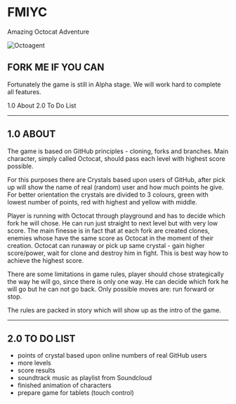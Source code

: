 FMIYC
=====

Amazing Octocat Adventure

![Octoagent](https://raw.github.com/elmariofredo/FMIYC/master/OctoAgent.png)

FORK ME IF YOU CAN
---------------------------------
Fortunately the game is still in Alpha stage.
We will work hard to complete all features.

1.0 About
2.0 To Do List

---------------------------------
1.0 ABOUT
---------------------------------
The game is based on GitHub principles - cloning, forks and branches. Main character, simply called Octocat, should pass each level with highest score possible. 

For this purposes there are Crystals based upon users of GitHub, after pick up will show the name of real (random) user and how much points he give. For better orientation the crystals are divided to 3 colours, green with lowest number of points, red with highest and yellow with middle.

Player is running with Octocat through playground and has to decide which fork he will chose. He can run just straight to next level but with very low score. The main finesse is in fact that at each fork are created clones, enemies whose have the same score as Octocat in the moment of their creation. Octocat can runaway or pick up same crystal - gain higher score/power, wait for clone and destroy him in fight. This is best way how to achieve the highest score.

There are some limitations in game rules, player should chose strategically the way he will go, since there is only one way. He can decide which fork he will go but he can not go back. Only possible moves are: run forward or stop.

The rules are packed in story which will show up as the intro of the game. 

---------------------------------
2.0 TO DO LIST
---------------------------------

  * points of crystal based upon online numbers of real GitHub users
  * more levels
  * score results
  * soundtrack music as playlist from Soundcloud
  * finished animation of characters
  * prepare game for tablets (touch control)
